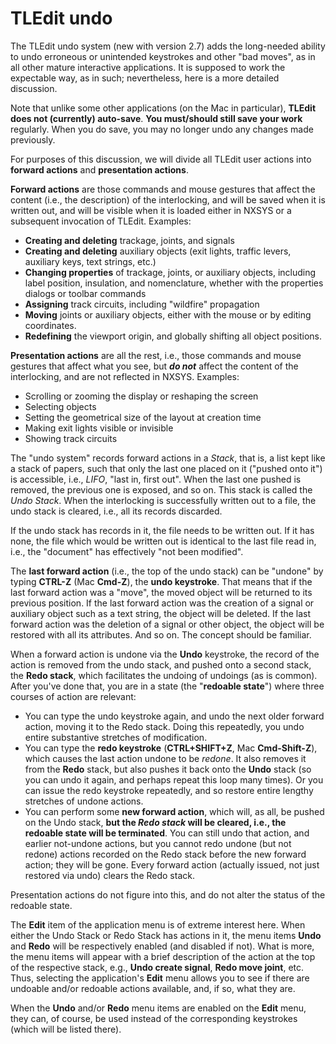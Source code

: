 # TLEdit undo

The TLEdit undo system (new with version 2.7) adds the long-needed ability to undo erroneous or unintended keystrokes and other "bad moves", as in all other mature interactive applications. It is supposed to work the expectable way, as in such; nevertheless, here is a more detailed discussion. 

Note that unlike some other applications (on the Mac in particular), **TLEdit does not (currently) auto-save**.  **You must/should still save your work** regularly. When you do save, you may no longer undo any changes made previously.

For purposes of this discussion, we will divide all TLEdit user actions into **forward actions** and **presentation actions**.

**Forward actions** are those commands and mouse gestures that affect the content (i.e., the description) of the interlocking, and will be saved when it is written out, and will be visible when it is loaded either in NXSYS or a subsequent invocation of TLEdit. Examples:
* **Creating  and deleting** trackage, joints, and signals
* **Creating and deleting** auxiliary objects (exit lights, traffic levers, auxiliary keys, text strings, etc.)
* **Changing properties** of trackage, joints, or auxiliary objects, including label position, insulation, and nomenclature, whether with the properties dialogs or toolbar commands
* **Assigning** track circuits, including "wildfire" propagation
* **Moving** joints or auxiliary objects, either with the mouse or by editing coordinates.
* **Redefining** the viewport origin, and globally shifting all object positions.


**Presentation actions** are all the rest, i.e., those commands and mouse gestures that affect what you see, but ***do not*** affect the content of the interlocking, and are not reflected in NXSYS. Examples:

* Scrolling or zooming the display or reshaping the screen
* Selecting objects
* Setting the geometrical size of the layout at creation time
* Making exit lights visible or invisible
* Showing track circuits

The "undo system" records forward actions in a *Stack*, that is, a list kept like a stack of papers, such that only the last one placed on it ("pushed onto it") is accessible, i.e., *LIFO*, "last in, first out".  When the last one pushed is removed, the previous one is exposed, and so on.  This stack is called the *Undo Stack*.  When the interlocking is successfully written out to a file, the undo stack is cleared, i.e., all its records discarded.

If the undo stack has records in it, the file needs to be written out.  If it has none, the file which would be written out is identical to the last file read in, i.e., the "document" has effectively "not been modified".

The **last forward action** (i.e., the top of the undo stack) can be "undone" by typing **CTRL-Z** (Mac **Cmd-Z**), the **undo keystroke**.  That means that if the last forward action was a "move", the moved object will be returned to its previous position.  If the last forward action was the creation of a signal or auxiliary object such as a text string, the object will be deleted.  If the last forward action was the deletion of a signal or other object, the object will be restored with all its attributes. And so on.  The concept should be familiar.

When a forward action is undone via the **Undo** keystroke, the record of the action is removed from the undo stack, and pushed onto a second stack, the **Redo stack**, which facilitates the undoing of undoings (as is common). After you've done that, you are in a state (the "**redoable state**") where three  courses of action are relevant:
* You can type the undo keystroke again, and undo the next older forward action, moving it to the Redo stack.  Doing this repeatedly, you undo entire substantive stretches of modification.
* You can type the **redo keystroke** (**CTRL+SHIFT+Z**, Mac **Cmd-Shift-Z**), which causes the last action undone to be *redone*. It also removes it from the **Redo** stack, but also pushes it back onto the **Undo** stack (so you can undo it again, and perhaps repeat this loop many times). Or you can issue the redo keystroke repeatedly, and so restore entire lengthy stretches of undone actions.
* You can perform some **new forward action**, which will, as all, be pushed on the Undo stack, **but the *Redo stack* will be cleared, i.e., the redoable state will be terminated**. You can still undo that action, and earlier not-undone actions, but you cannot redo undone (but not redone) actions recorded on the Redo stack before the new forward action; they will be gone.  Every forward action (actually issued, not just restored via undo) clears the Redo stack.

Presentation actions do not figure into this, and do not alter the status of the redoable state.

The **Edit** item of the application menu is of extreme interest here.  When either the Undo Stack or Redo Stack has actions in it, the menu items **Undo** and **Redo** will be respectively enabled (and disabled if not).  What is more, the menu items will appear with a brief description of the action at the top of the respective stack, e.g., **Undo create signal**, **Redo move joint**, etc. Thus, selecting the application's **Edit** menu allows you to see if there are undoable and/or redoable actions available, and, if so, what they are.

When the **Undo** and/or **Redo** menu items are enabled on the **Edit** menu, they can, of course, be used instead of the corresponding keystrokes (which will be listed there).
